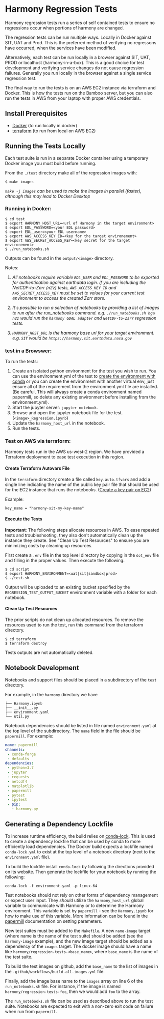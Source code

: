 # Harmony Regression Tests

Harmony regression tests run a series of self contained tests to ensure no
regressions occur when portions of harmony are changed.

The regression tests can be run multiple ways.  Locally in Docker against SIT,
UAT and Prod. This is the preferred method of verifying no regressons have
occurred, when the services have been modified.

Alternatively, each test can be run locally in a browser against SIT, UAT, PROD
or localhost (harmony-in-a-box). This is a good choice for test development and
verifying service changes do not cause regression failures. Generally you run
locally in the browser against a single service regression test.

The final way to run the tests is on an AWS EC2 instance via terraform and
Docker. This is how the tests run on the Bamboo server, but you can also run
the tests in AWS from your laptop with proper AWS credentials.

## Install Prerequisites

* [Docker](https://www.docker.com/get-started) (to run locally in docker)
* [terraform](https://www.terraform.io/) (to run from local on AWS EC2)

## Running the Tests Locally

Each test suite is run in a separate Docker container using a temporary Docker image
you must build before running.

From the `./test` directory make all of the regression images with:

    $ make images

*`make -j images` can be used to make the images in parallel (faster), although this may lead to
Docker Desktop*

### Running in Docker:

    $ cd test
    $ export HARMONY_HOST_URL=<url of Harmony in the target environment>
    $ export EDL_PASSWORD=<your EDL password>
    $ export EDL_user=<your EDL username>
    $ export AWS_ACCESS_KEY_ID=<key for the target environement>
    $ export AWS_SECRET_ACCESS_KEY=<key secret for the target environement>
    $ ./run_notebooks.sh

Outputs can be found in the `output/<image>` directory.

Notes:

1. *All notebooks require variable `EDL_USER` and `EDL_PASSWORD` to
be exported for authentication against earthdata login.  If you are including
the NetCDF-to-Zarr (n2z) tests, `AWS_ACCESS_KEY_ID` and `AWS_SECRET_ACCESS_KEY`
must be set to values for your current test environment to access the
created Zarr store.*

1. *It's possible to run a selection of notebooks by providing a list of images
   to run after the run_notebooks command.  e.g. `./run_notebooks.sh hga n2z`
   would run the `harmony GDAL adapter` and `NetCDF-to-Zarr` regression tests.*

1. *`HARMONY_HOST_URL` is the harmony base url for your target environment. e.g. `SIT` would be `https://harmony.sit.earthdata.nasa.gov`*


### test in a Browswer:

To run the tests:

1. Create an isolated python environment for the test you wish to run. You can
use the environment.yml of the test to [create the environment with
conda](https://conda.io/projects/conda/en/latest/user-guide/tasks/manage-environments.html#creating-an-environment-from-an-environment-yml-file)
or you can create the environment with another virtual env, just ensure all of
the requirement from the environment.yml file are installed. (Be careful, This
will always create a conda environment named papermill, so delete any existing
environment before installing from the environment.yml).
1. Start the jupyter server: `jupyter notebook`.
1. Browse and open the jupyter notebook file for the test. (`<image>_Regression.ipynb`)
1. Update the `harmony_host_url` in the notebook.
1. Run the tests.

### Test on AWS via terraform:

Harmony tests run in the AWS us-west-2 region.  We have provided a Terraform
deployment to ease test execution in this region.

#### Create Terraform Autovars File

In the `terraform` directory create a file called `key.auto.tfvars` and
add a single line indicating the name of the public key pair file that
should be used for the EC2 instance that runs the notebooks. ([Create a key pair on EC2](https://docs.aws.amazon.com/AWSEC2/latest/UserGuide/create-key-pairs.html))

Example:
```
key_name = "harmony-sit-my-key-name"
```

#### Execute the Tests

**Important**: The following steps allocate resources in AWS. To ease repeated
tests and troubleshooting, they also don't automatically clean up the instance
they create.  See "Clean Up Test Resources" to ensure you are minimizing costs
by cleaning up resources.

First create a `.env` file in the top level directory by copying in the
`dot_env` file and filling in the proper values. Then execute the following.

    $ cd script
    $ export HARMONY_ENVIRONMENT=<uat|sit|sandbox|prod>
    $ ./test.sh

Output will be uploaded to an existing bucket specified by the `REGRESSION_TEST_OUTPUT_BUCKET`
environment variable with a folder for each notebook.

#### Clean Up Test Resources

The prior scripts do not clean up allocated resources.  To remove the resources
used to run the test, run this command from the terraform directory.

    $ cd terraform
    $ terraform destroy

Tests outputs are not automatically deleted.

## Notebook Development

Notebooks and support files should be placed in a subdirectory of the `test` directory.

For example, in the `harmony` directory we have

```
├── Harmony.ipynb
├── __init__.py
├── environment.yaml
└── util.py
```

 Notebook dependencies should be listed in file named `environment.yaml` at the top level of the
 subdirectory. The `name` field in the file should be `papermill`. For example:

 ```yaml
 name: papermill
channels:
  - conda-forge
  - defaults
dependencies:
  - python=3.7
  - jupyter
  - requests
  - netcdf4
  - matplotlib
  - papermill
  - pytest
  - ipytest
  - pip:
    - harmony-py
```

## Generating a Dependency Lockfile
To increase runtime efficiency, the build relies on
[conda-lock](https://pypi.org/project/conda-lock/). This is used to create a
dependency lockfile that can be used by conda to more efficiently load
dependencies. The Docker build expects a lockfile named `conda-lock.yml` to
exist at the top level of a notebook directory (next to the `environment.yaml`
file).

To build the lockfile install `conda-lock` by following the directions provided
on its website. Then generate the lockfile for your notebook by running the
following:

```
conda-lock -f environment.yaml -p linux-64
```

Test notebooks should not rely on other forms of dependency management or expect user input.
They _should_ utilize the `harmony_host_url` global variable to communicate with Harmony
or to determine the Harmony environment. This variable is set by `papermill` - see the
`Harmony.ipynb` for how to make use of this variable. More information can be found
in the [papermill](https://papermill.readthedocs.io/en/latest/usage-parameterize.html)
documentation on setting parameters.

New test suites must be added to the `Makefile`. A new `name-image` target (where name is the name of
the test suite) should be added (see the `harmony-image` example), and the new image target
should be added as a dependency of the `images` target. The docker image should have a name like
`harmony/regression-tests-<base_name>`, where `base_name` is the name of the test suite.

To build the test images on github, add the `base_name` to the list of images
in the `.github/workflows/build-all-images.yml` file.

Finally, add the image base name to the `images` array on line 6 of the `run_notebooks.sh` file.
For instance, if the image is named `harmony/regression-tests-foo`, then we would add `foo` to the
array.

The `run_notebooks.sh` file can be used as described above to run the test suite. Notebooks are
expected to exit with a non-zero exit code on failure when run from `papermill`.
